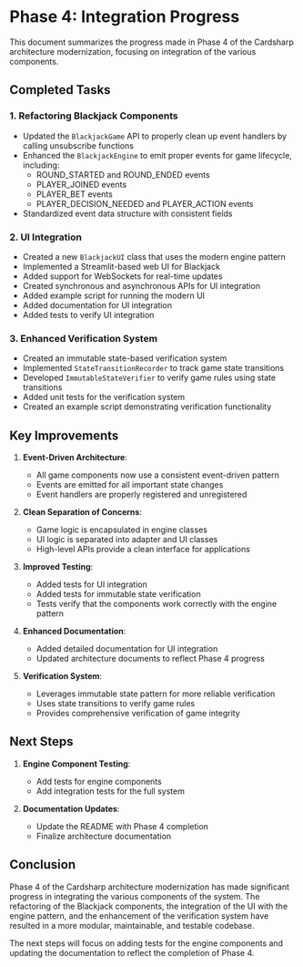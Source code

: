# Phase 4: Integration Progress

This document summarizes the progress made in Phase 4 of the Cardsharp architecture modernization, focusing on integration of the various components.

## Completed Tasks

### 1. Refactoring Blackjack Components

- Updated the `BlackjackGame` API to properly clean up event handlers by calling unsubscribe functions
- Enhanced the `BlackjackEngine` to emit proper events for game lifecycle, including:
  - ROUND_STARTED and ROUND_ENDED events
  - PLAYER_JOINED events
  - PLAYER_BET events
  - PLAYER_DECISION_NEEDED and PLAYER_ACTION events
- Standardized event data structure with consistent fields

### 2. UI Integration

- Created a new `BlackjackUI` class that uses the modern engine pattern
- Implemented a Streamlit-based web UI for Blackjack
- Added support for WebSockets for real-time updates
- Created synchronous and asynchronous APIs for UI integration
- Added example script for running the modern UI
- Added documentation for UI integration
- Added tests to verify UI integration

### 3. Enhanced Verification System

- Created an immutable state-based verification system
- Implemented `StateTransitionRecorder` to track game state transitions
- Developed `ImmutableStateVerifier` to verify game rules using state transitions
- Added unit tests for the verification system
- Created an example script demonstrating verification functionality

## Key Improvements

1. **Event-Driven Architecture**:
   - All game components now use a consistent event-driven pattern
   - Events are emitted for all important state changes
   - Event handlers are properly registered and unregistered

2. **Clean Separation of Concerns**:
   - Game logic is encapsulated in engine classes
   - UI logic is separated into adapter and UI classes
   - High-level APIs provide a clean interface for applications

3. **Improved Testing**:
   - Added tests for UI integration
   - Added tests for immutable state verification
   - Tests verify that the components work correctly with the engine pattern

4. **Enhanced Documentation**:
   - Added detailed documentation for UI integration
   - Updated architecture documents to reflect Phase 4 progress

5. **Verification System**:
   - Leverages immutable state pattern for more reliable verification
   - Uses state transitions to verify game rules
   - Provides comprehensive verification of game integrity

## Next Steps

1. **Engine Component Testing**:
   - Add tests for engine components
   - Add integration tests for the full system

2. **Documentation Updates**:
   - Update the README with Phase 4 completion
   - Finalize architecture documentation

## Conclusion

Phase 4 of the Cardsharp architecture modernization has made significant progress in integrating the various components of the system. The refactoring of the Blackjack components, the integration of the UI with the engine pattern, and the enhancement of the verification system have resulted in a more modular, maintainable, and testable codebase.

The next steps will focus on adding tests for the engine components and updating the documentation to reflect the completion of Phase 4.